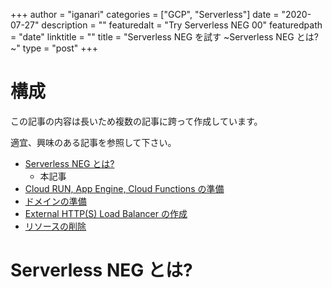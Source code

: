 +++
author = "iganari"
categories = ["GCP", "Serverless"]
date = "2020-07-27"
description = ""
featuredalt = "Try Serverless NEG 00"
featuredpath = "date"
linktitle = ""
title = "Serverless NEG を試す ~Serverless NEG とは?~"
type = "post"
+++

# 構成

この記事の内容は長いため複数の記事に跨って作成しています。

適宜、興味のある記事を参照して下さい。

+ [Serverless NEG とは?]()
  + 本記事
+ [Cloud RUN, App Engine, Cloud Functions の準備]()
+ [ドメインの準備]()
+ [External HTTP(S) Load Balancer の作成]()
+ [リソースの削除]()

# Serverless NEG とは?
